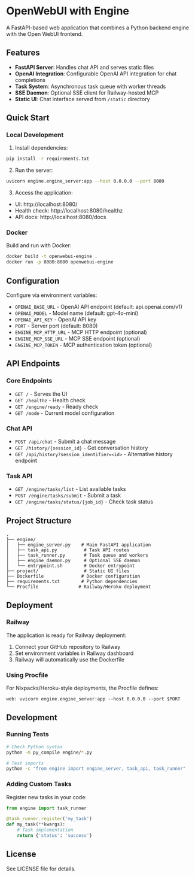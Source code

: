 # OpenWebUI with Engine

A FastAPI-based web application that combines a Python backend engine with the Open WebUI frontend.

## Features

- **FastAPI Server**: Handles chat API and serves static files
- **OpenAI Integration**: Configurable OpenAI API integration for chat completions
- **Task System**: Asynchronous task queue with worker threads
- **SSE Daemon**: Optional SSE client for Railway-hosted MCP
- **Static UI**: Chat interface served from `/static` directory

## Quick Start

### Local Development

1. Install dependencies:
```bash
pip install -r requirements.txt
```

2. Run the server:
```bash
uvicorn engine.engine_server:app --host 0.0.0.0 --port 8080
```

3. Access the application:
- UI: http://localhost:8080/
- Health check: http://localhost:8080/healthz
- API docs: http://localhost:8080/docs

### Docker

Build and run with Docker:

```bash
docker build -t openwebui-engine .
docker run -p 8080:8080 openwebui-engine
```

## Configuration

Configure via environment variables:

- `OPENAI_BASE_URL` - OpenAI API endpoint (default: api.openai.com/v1)
- `OPENAI_MODEL` - Model name (default: gpt-4o-mini)
- `OPENAI_API_KEY` - OpenAI API key
- `PORT` - Server port (default: 8080)
- `ENGINE_MCP_HTTP_URL` - MCP HTTP endpoint (optional)
- `ENGINE_MCP_SSE_URL` - MCP SSE endpoint (optional)
- `ENGINE_MCP_TOKEN` - MCP authentication token (optional)

## API Endpoints

### Core Endpoints
- `GET /` - Serves the UI
- `GET /healthz` - Health check
- `GET /engine/ready` - Ready check
- `GET /mode` - Current model configuration

### Chat API
- `POST /api/chat` - Submit a chat message
- `GET /history/{session_id}` - Get conversation history
- `GET /api/history?session_identifier=<id>` - Alternative history endpoint

### Task API
- `GET /engine/tasks/list` - List available tasks
- `POST /engine/tasks/submit` - Submit a task
- `GET /engine/tasks/status/{job_id}` - Check task status

## Project Structure

```
.
├── engine/
│   ├── engine_server.py    # Main FastAPI application
│   ├── task_api.py          # Task API routes
│   ├── task_runner.py       # Task queue and workers
│   ├── engine_daemon.py     # Optional SSE daemon
│   └── entrypoint.sh        # Docker entrypoint
├── project/                 # Static UI files
├── Dockerfile              # Docker configuration
├── requirements.txt        # Python dependencies
└── Procfile               # Railway/Heroku deployment
```

## Deployment

### Railway

The application is ready for Railway deployment:

1. Connect your GitHub repository to Railway
2. Set environment variables in Railway dashboard
3. Railway will automatically use the Dockerfile

### Using Procfile

For Nixpacks/Heroku-style deployments, the Procfile defines:
```
web: uvicorn engine.engine_server:app --host 0.0.0.0 --port $PORT
```

## Development

### Running Tests

```bash
# Check Python syntax
python -m py_compile engine/*.py

# Test imports
python -c "from engine import engine_server, task_api, task_runner"
```

### Adding Custom Tasks

Register new tasks in your code:

```python
from engine import task_runner

@task_runner.register('my_task')
def my_task(**kwargs):
    # Task implementation
    return {'status': 'success'}
```

## License

See LICENSE file for details.
